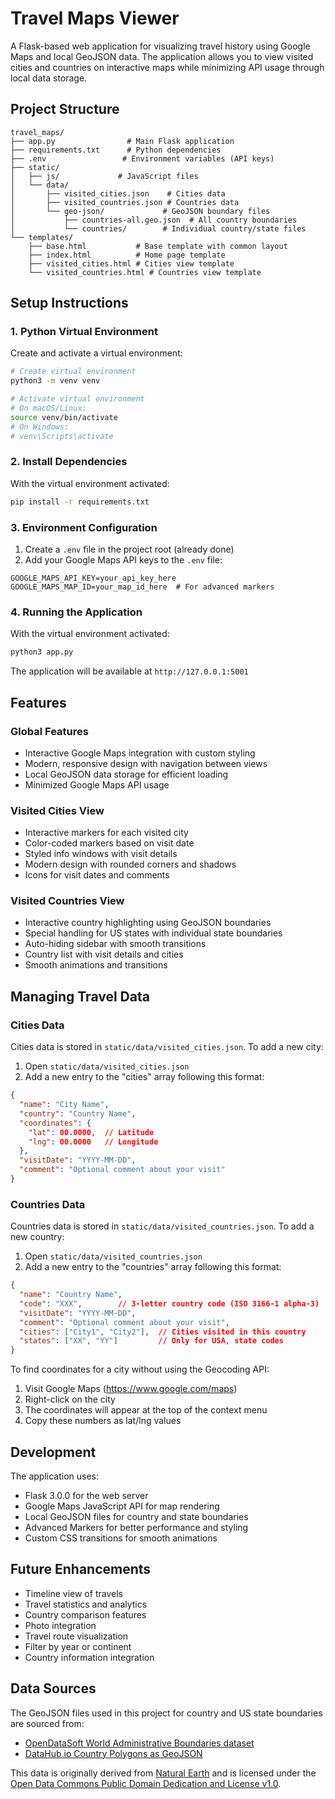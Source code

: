 # Travel Maps Viewer

A Flask-based web application for visualizing travel history using Google Maps and local GeoJSON data. The application allows you to view visited cities and countries on interactive maps while minimizing API usage through local data storage.

## Project Structure

```text
travel_maps/
├── app.py                # Main Flask application
├── requirements.txt      # Python dependencies
├── .env                 # Environment variables (API keys)
├── static/
│   ├── js/             # JavaScript files
│   └── data/
│       ├── visited_cities.json    # Cities data
│       ├── visited_countries.json # Countries data
│       └── geo-json/             # GeoJSON boundary files
│           ├── countries-all.geo.json  # All country boundaries
│           └── countries/        # Individual country/state files
└── templates/
    ├── base.html           # Base template with common layout
    ├── index.html          # Home page template
    ├── visited_cities.html # Cities view template
    └── visited_countries.html # Countries view template
```

## Setup Instructions

### 1. Python Virtual Environment

Create and activate a virtual environment:

```bash
# Create virtual environment
python3 -m venv venv

# Activate virtual environment
# On macOS/Linux:
source venv/bin/activate
# On Windows:
# venv\Scripts\activate
```

### 2. Install Dependencies

With the virtual environment activated:

```bash
pip install -r requirements.txt
```

### 3. Environment Configuration

1. Create a `.env` file in the project root (already done)
2. Add your Google Maps API keys to the `.env` file:

```text
GOOGLE_MAPS_API_KEY=your_api_key_here
GOOGLE_MAPS_MAP_ID=your_map_id_here  # For advanced markers
```

### 4. Running the Application

With the virtual environment activated:

```bash
python3 app.py
```

The application will be available at `http://127.0.0.1:5001`

## Features

### Global Features

- Interactive Google Maps integration with custom styling
- Modern, responsive design with navigation between views
- Local GeoJSON data storage for efficient loading
- Minimized Google Maps API usage

### Visited Cities View

- Interactive markers for each visited city
- Color-coded markers based on visit date
- Styled info windows with visit details
- Modern design with rounded corners and shadows
- Icons for visit dates and comments

### Visited Countries View

- Interactive country highlighting using GeoJSON boundaries
- Special handling for US states with individual state boundaries
- Auto-hiding sidebar with smooth transitions
- Country list with visit details and cities
- Smooth animations and transitions

## Managing Travel Data

### Cities Data

Cities data is stored in `static/data/visited_cities.json`. To add a new city:

1. Open `static/data/visited_cities.json`
2. Add a new entry to the "cities" array following this format:

```json
{
  "name": "City Name",
  "country": "Country Name",
  "coordinates": {
    "lat": 00.0000,  // Latitude
    "lng": 00.0000   // Longitude
  },
  "visitDate": "YYYY-MM-DD",
  "comment": "Optional comment about your visit"
}
```

### Countries Data

Countries data is stored in `static/data/visited_countries.json`. To add a new country:

1. Open `static/data/visited_countries.json`
2. Add a new entry to the "countries" array following this format:

```json
{
  "name": "Country Name",
  "code": "XXX",        // 3-letter country code (ISO 3166-1 alpha-3)
  "visitDate": "YYYY-MM-DD",
  "comment": "Optional comment about your visit",
  "cities": ["City1", "City2"],  // Cities visited in this country
  "states": ["XX", "YY"]         // Only for USA, state codes
}
```

To find coordinates for a city without using the Geocoding API:

1. Visit Google Maps (<https://www.google.com/maps>)
2. Right-click on the city
3. The coordinates will appear at the top of the context menu
4. Copy these numbers as lat/lng values

## Development

The application uses:

- Flask 3.0.0 for the web server
- Google Maps JavaScript API for map rendering
- Local GeoJSON files for country and state boundaries
- Advanced Markers for better performance and styling
- Custom CSS transitions for smooth animations

## Future Enhancements

- Timeline view of travels
- Travel statistics and analytics
- Country comparison features
- Photo integration
- Travel route visualization
- Filter by year or continent
- Country information integration

## Data Sources

The GeoJSON files used in this project for country and US state boundaries are sourced from:

- [OpenDataSoft World Administrative Boundaries dataset](https://public.opendatasoft.com/explore/dataset/world-administrative-boundaries/)
- [DataHub.io Country Polygons as GeoJSON](https://datahub.io/core/geo-countries)

This data is originally derived from [Natural Earth](http://www.naturalearthdata.com/) and is licensed under the [Open Data Commons Public Domain Dedication and License v1.0](http://opendatacommons.org/licenses/pddl/).
